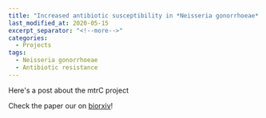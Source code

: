 ```yaml
---
title: "Increased antibiotic susceptibility in *Neisseria gonorrhoeae* through adaptation to the cervical environment"
last_modified_at: 2020-05-15
excerpt_separator: "<!--more-->"
categories:
  - Projects
tags:
  - Neisseria gonorrhoeae
  - Antibiotic resistance
---
```


Here's a post about the mtrC project

Check the paper our on [biorxiv](https://www.biorxiv.org/content/10.1101/2020.01.07.896696v2)!
